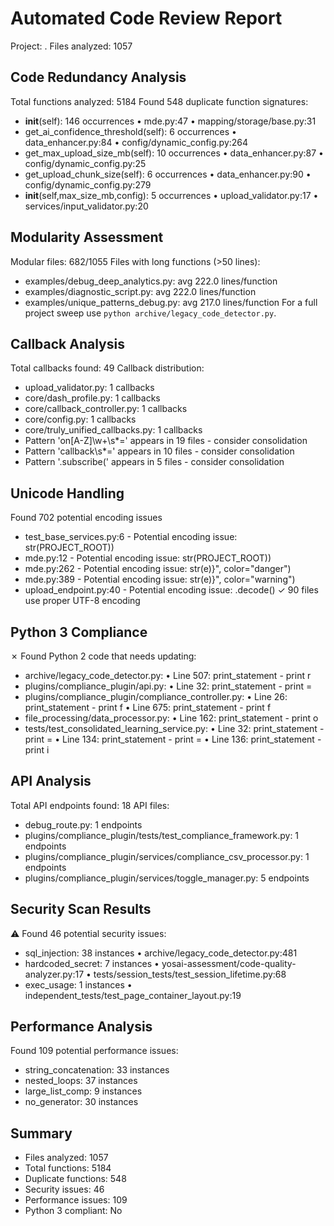 # Automated Code Review Report

Project: .
Files analyzed: 1057


## Code Redundancy Analysis
Total functions analyzed: 5184
Found 548 duplicate function signatures:
  - __init__(self): 146 occurrences
    • mde.py:47
    • mapping/storage/base.py:31
  - get_ai_confidence_threshold(self): 6 occurrences
    • data_enhancer.py:84
    • config/dynamic_config.py:264
  - get_max_upload_size_mb(self): 10 occurrences
    • data_enhancer.py:87
    • config/dynamic_config.py:25
  - get_upload_chunk_size(self): 6 occurrences
    • data_enhancer.py:90
    • config/dynamic_config.py:279
  - __init__(self,max_size_mb,config): 5 occurrences
    • upload_validator.py:17
    • services/input_validator.py:20

## Modularity Assessment
Modular files: 682/1055
Files with long functions (>50 lines):
  - examples/debug_deep_analytics.py: avg 222.0 lines/function
  - examples/diagnostic_script.py: avg 222.0 lines/function
  - examples/unique_patterns_debug.py: avg 217.0 lines/function
For a full project sweep use `python archive/legacy_code_detector.py`.

## Callback Analysis
Total callbacks found: 49
Callback distribution:
  - upload_validator.py: 1 callbacks
  - core/dash_profile.py: 1 callbacks
  - core/callback_controller.py: 1 callbacks
  - core/config.py: 1 callbacks
  - core/truly_unified_callbacks.py: 1 callbacks
  - Pattern 'on[A-Z]\w+\s*=' appears in 19 files - consider consolidation
  - Pattern 'callback\s*=' appears in 10 files - consider consolidation
  - Pattern '\.subscribe\(' appears in 5 files - consider consolidation

## Unicode Handling
Found 702 potential encoding issues
  - test_base_services.py:6 - Potential encoding issue: str(PROJECT_ROOT))
  - mde.py:12 - Potential encoding issue: str(PROJECT_ROOT))
  - mde.py:262 - Potential encoding issue: str(e)}", color="danger")
  - mde.py:389 - Potential encoding issue: str(e)}", color="warning")
  - upload_endpoint.py:40 - Potential encoding issue: .decode()
✓ 90 files use proper UTF-8 encoding

## Python 3 Compliance
✗ Found Python 2 code that needs updating:
  - archive/legacy_code_detector.py:
    • Line 507: print_statement - print r
  - plugins/compliance_plugin/api.py:
    • Line 32: print_statement - print =
  - plugins/compliance_plugin/compliance_controller.py:
    • Line 26: print_statement - print f
    • Line 675: print_statement - print f
  - file_processing/data_processor.py:
    • Line 162: print_statement - print o
  - tests/test_consolidated_learning_service.py:
    • Line 32: print_statement - print =
    • Line 134: print_statement - print =
    • Line 136: print_statement - print i

## API Analysis
Total API endpoints found: 18
API files:
  - debug_route.py: 1 endpoints
  - plugins/compliance_plugin/tests/test_compliance_framework.py: 1 endpoints
  - plugins/compliance_plugin/services/compliance_csv_processor.py: 1 endpoints
  - plugins/compliance_plugin/services/toggle_manager.py: 5 endpoints

## Security Scan Results
⚠️  Found 46 potential security issues:
  - sql_injection: 38 instances
    • archive/legacy_code_detector.py:481
  - hardcoded_secret: 7 instances
    • yosai-assessment/code-quality-analyzer.py:17
    • tests/session_tests/test_session_lifetime.py:68
  - exec_usage: 1 instances
    • independent_tests/test_page_container_layout.py:19

## Performance Analysis
Found 109 potential performance issues:
  - string_concatenation: 33 instances
  - nested_loops: 37 instances
  - large_list_comp: 9 instances
  - no_generator: 30 instances

## Summary
- Files analyzed: 1057
- Total functions: 5184
- Duplicate functions: 548
- Security issues: 46
- Performance issues: 109
- Python 3 compliant: No